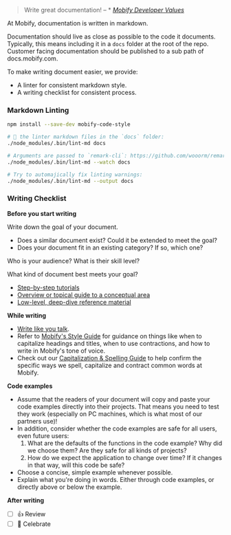 > Write great documentation! – \* [_Mobify Developer Values_](https://github.com/mobify/developer-values#️-write-great-documentation)

At Mobify, documentation is written in markdown.

Documentation should live as close as possible to the code it documents.
Typically, this means including it in a `docs` folder at the root of the repo.
Customer facing documentation should be published to a sub path of
docs.mobify.com.

To make writing document easier, we provide:

- A linter for consistent markdown style.
- A writing checklist for consistent process.

### Markdown Linting

```bash
npm install --save-dev mobify-code-style

# 🏃 the linter markdown files in the `docs` folder:
./node_modules/.bin/lint-md docs

# Arguments are passed to `remark-cli`: https://github.com/wooorm/remark/tree/master/packages/remark-cli
./node_modules/.bin/lint-md --watch docs

# Try to automajically fix linting warnings:
./node_modules/.bin/lint-md --output docs
```

### Writing Checklist

**Before you start writing**

Write down the goal of your document.

- Does a similar document exist? Could it be extended to meet the goal?
- Does your document fit in an existing category? If so, which one?

Who is your audience? What is their skill level?

What kind of document best meets your goal?

- [Step-by-step tutorials](https://jacobian.org/writing/what-to-write/#tutorials)
- [Overview or topical guide to a conceptual area](https://jacobian.org/writing/what-to-write/#topical-guides)
- [Low-level, deep-dive reference material](https://jacobian.org/writing/what-to-write/#reference)

**While writing**

- [Write like you talk](http://paulgraham.com/talk.html).
- Refer to [Mobify's Style Guide](https://docs.google.com/document/d/1jlcg5boC3MUHN7fy2n3Yu_FBGzGgTUPrnMoePzQtqE4/edit#heading=h.ph65erg81h9r) for guidance on things like when to capitalize headings and titles, when to use contractions, and how to write in Mobify's tone of voice.
- Check out our [Capitalization & Spelling Guide](https://docs.google.com/document/d/1LO7RAr2vD3LFs_bj5j0vIFMKsVFrOFfEjpCheYEH3Lg/edit#heading=h.ibiuv244lv6z) to help confirm the specific ways we spell, capitalize and contract common words at Mobify.

**Code examples**

- Assume that the readers of your document will copy and paste your code examples directly into their projects. That means you need to test they work (especially on PC machines, which is what most of our partners use)! 
- In addition, consider whether the code examples are safe for all users, even future users:
  1. What are the defaults of the functions in the code example? Why did we choose them? Are they safe for all kinds of projects?
  2. How do we expect the application to change over time? If it changes in that way, will this code be safe?
- Choose a concise, simple example whenever possible.
- Explain what you're doing in words. Either through code examples, or directly above or below the example.

**After writing**

- [ ] 👍 Review
- [ ] 🍻 Celebrate
